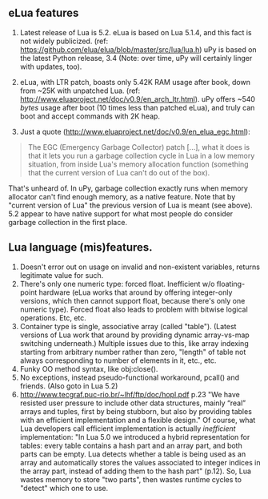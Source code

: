 ## eLua features

1. Latest release of Lua is 5.2. eLua is based on Lua 5.1.4, and this fact is not widely publicized. (ref: https://github.com/elua/elua/blob/master/src/lua/lua.h) uPy is based on the latest Python release, 3.4 (Note: over time, uPy will certainly linger with updates, too).

2. eLua, with LTR patch, boasts only 5.42K RAM usage after book, down from ~25K with unpatched Lua. (ref: http://www.eluaproject.net/doc/v0.9/en_arch_ltr.html). uPy offers ~540 *bytes* usage after boot (10 times less than patched eLua), and truly can boot and accept commands with 2K heap.

3. Just a quote (http://www.eluaproject.net/doc/v0.9/en_elua_egc.html):
> The EGC (Emergency Garbage Collector) patch [...], what it does is that it lets you run a garbage collection cycle in Lua in a low memory situation, from inside Lua's memory allocation function (something that the current version of Lua can't do out of the box).

That's unheard of. In uPy, garbage collection exactly runs when memory allocator can't find enough memory, as a native feature. Note that by "current version of Lua" the previous version of Lua is meant (see above). 5.2 appear to have native support for what most people do consider garbage collection in the first place.

## Lua language (mis)features.

1. Doesn't error out on usage on invalid and non-existent variables, returns legitimate value for such.
1. There's only one numeric type: forced float. Inefficient w/o floating-point hardware (eLua works that around by offering integer-only versions, which then cannot support float, because there's only one numeric type). Forced float also leads to problem with bitwise logical operations. Etc, etc.
1. Container type is single, associative array (called "table"). (Latest versions of Lua work that around by providing dynamic array-vs-map switching underneath.) Multiple issues due to this, like array indexing starting from arbitrary number rather than zero, "length" of table not always corresponding to number of elements in it, etc., etc.
1. Funky OO method syntax, like obj:close().
1. No exceptions, instead pseudo-functional workaround, pcall() and friends. (Also goto in Lua 5.2)
1. http://www.tecgraf.puc-rio.br/~lhf/ftp/doc/hopl.pdf p.23 "We have resisted user pressure to include other data structures, mainly “real” arrays and tuples, first by being stubborn, but also by providing tables with an efficient implementation and a flexible design." Of course, what Lua developers call efficient implementation is actually *inefficient* implementation: "In Lua 5.0 we introduced a hybrid representation for tables: every table contains a hash part and an array part, and both parts can be empty. Lua detects whether a table is being used as an array and automatically stores the values associated to integer indices in the array part, instead of adding them to the hash part" (p.12). So, Lua wastes memory to store "two parts", then wastes runtime cycles to "detect" which one to use.
